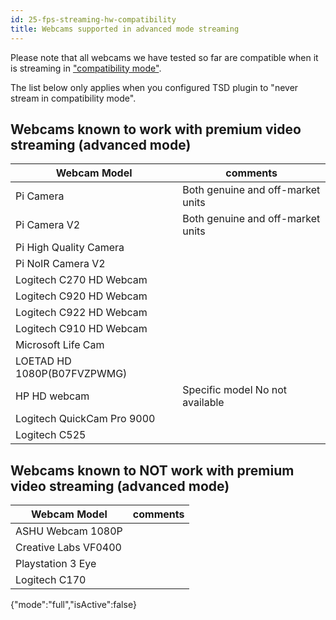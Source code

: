 ```yaml
---
id: 25-fps-streaming-hw-compatibility
title: Webcams supported in advanced mode streaming
---
```


Please note that all webcams we have tested so far are compatible when it is streaming in ["compatibility mode"](/docs/user_guides/streaming-compatibility-mode).

The list below only applies when you configured TSD plugin to "never stream in compatibility mode".

## Webcams known to work with premium video streaming (advanced mode)

| Webcam Model | comments |
|------|-------|
| Pi Camera | Both genuine and off-market units |
| Pi Camera V2 | Both genuine and off-market units |
| Pi High Quality Camera | |
| Pi NoIR Camera V2 | |
| Logitech C270 HD Webcam ||
| Logitech C920 HD Webcam ||
| Logitech C922 HD Webcam ||
| Logitech C910 HD Webcam ||
| Microsoft Life Cam||
| LOETAD HD 1080P(B07FVZPWMG) ||
| HP HD webcam | Specific model No not available |
| Logitech QuickCam Pro 9000 ||
| Logitech C525 ||

## Webcams known to NOT work with premium video streaming  (advanced mode)

| Webcam Model | comments |
|------|-------|
| ASHU Webcam 1080P  ||
| Creative Labs VF0400 ||
| Playstation 3 Eye ||
| Logitech C170 ||
{"mode":"full","isActive":false}